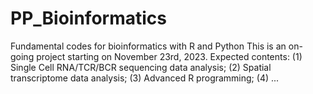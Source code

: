 # PP_Bioinformatics
Fundamental codes for bioinformatics with R and Python
This is an on-going project starting on November 23rd, 2023.
Expected contents:
(1) Single Cell RNA/TCR/BCR sequencing data analysis;
(2) Spatial transcriptome data analysis;
(3) Advanced R programming;
(4) ...
